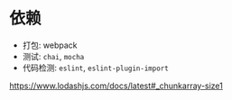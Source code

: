 # 依赖

- 打包: webpack
- 测试: `chai`, `mocha`
- 代码检测: `eslint`, `eslint-plugin-import`


https://www.lodashjs.com/docs/latest#_chunkarray-size1
